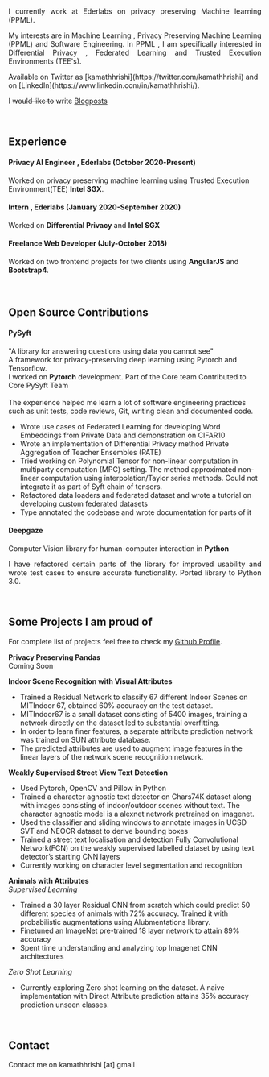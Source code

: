 <br/>
<p style='text-align: justify;'>I currently work at Ederlabs on privacy preserving Machine learning (PPML).</p>
<p style='text-align: justify;'>My interests are in Machine Learning , Privacy Preserving Machine Learning (PPML) and Software Engineering.
In PPML , I am specifically interested in Differential Privacy , Federated Learning and Trusted Execution Environments (TEE's).</p>
Available on Twitter as [kamathhrishi](https://twitter.com/kamathhrishi) and on [LinkedIn](https://www.linkedin.com/in/kamathhrishi/).
<p>I <s>would like to</s> write <a href="https://kamathhrishi.github.io/" target="_blank">Blogposts</a></p>
<br/> 

## Experience

#### Privacy AI Engineer , Ederlabs  (October 2020-Present)
Worked on privacy preserving machine learning using Trusted Execution Environment(TEE) **Intel SGX**. 

#### Intern , Ederlabs  (January 2020-September 2020)
Worked on **Differential Privacy** and **Intel SGX**

#### Freelance Web Developer  (July-October 2018)
Worked on two frontend projects for two clients using **AngularJS** and **Bootstrap4**. 
<br/>
<br/>
<br/>
## Open Source Contributions

#### PySyft
"A library for answering questions using data you cannot see"
<br/>
A framework for privacy-preserving deep learning using Pytorch and Tensorflow.
<br/>
I worked on **Pytorch** development.
Part of the Core team
Contributed to Core PySyft Team
<br/>
<br/>
The experience helped me learn a lot of software engineering practices such as unit tests, code reviews, Git, writing clean and documented code.
<br/>
- Wrote use cases of Federated Learning for developing Word Embeddings from Private Data and demonstration on CIFAR10
- Wrote an implementation of Differential Privacy method Private Aggregation of Teacher Ensembles (PATE)
- Tried working on Polynomial Tensor for non-linear computation in multiparty computation (MPC) setting. The method approximated non-linear computation using interpolation/Taylor series methods. Could not integrate it as part of Syft chain of tensors.
- Refactored data loaders and federated dataset and wrote a tutorial on developing custom federated datasets
- Type annotated the codebase and wrote documentation for parts of it


#### Deepgaze
Computer Vision library for human-computer interaction in **Python**
<br/>
<p style='text-align: justify;'>
I have refactored certain parts of the library for improved usability and wrote test cases to ensure accurate functionality. Ported library to Python 3.0.
</p>

<br/>

## Some Projects I am proud of

For complete list of projects feel free to check my [Github Profile](https://github.com/kamathhrishi).

**Privacy Preserving Pandas**
<br/>
Coming Soon

**Indoor Scene Recognition with Visual Attributes**
<br/>
- Trained a Residual Network to classify 67 different Indoor Scenes on MITIndoor 67, obtained 60% accuracy on the test dataset.
- MITIndoor67 is a small dataset consisting of 5400 images, training a network directly on the dataset led to substantial overfitting. 
- In order to learn finer features, a separate attribute prediction network was trained on SUN attribute database.
- The predicted attributes are used to augment image features in the linear layers of the network scene recognition network.

**Weakly Supervised Street View Text Detection**
<br/>
- Used Pytorch, OpenCV and Pillow in Python 
- Trained a character agnostic text detector on Chars74K dataset along with images consisting of indoor/outdoor scenes without text. The character agnostic model is   a alexnet network pretrained on imagenet. 
- Used the classifier and sliding windows to annotate images in UCSD SVT and NEOCR dataset to derive bounding boxes 
- Trained a street text localisation and detection Fully Convolutional Network(FCN) on the weakly supervised labelled dataset by using text detector’s starting CNN layers 
- Currently working on character level segmentation and recognition 

**Animals with Attributes**
<br/>
*Supervised Learning*
<br/>

- Trained a 30 layer Residual CNN from scratch which could predict 50 different species of animals with 72% accuracy. Trained it with probabilistic augmentations using Alubmentations library. 
- Finetuned an ImageNet pre-trained 18 layer network to attain 89% accuracy
- Spent time understanding and analyzing top Imagenet CNN architectures  

*Zero Shot Learning*
<br/>

- Currently exploring Zero shot learning on the dataset. A naive implementation with Direct Attribute prediction attains 35% accuracy prediction unseen classes.

<br/>

## Contact
Contact me on kamathhrishi [at] gmail <dot com>
